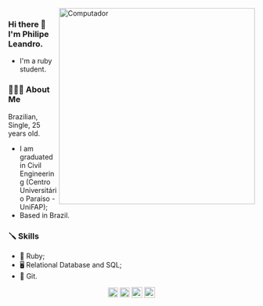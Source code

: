 <img src="https://raw.githubusercontent.com/MicaelliMedeiros/micaellimedeiros/master/image/computer-illustration.png" min-width="400px" max-width="400px" width="400px" align="right" alt="Computador">


### Hi there 👋 I'm Philipe Leandro.
- I'm a ruby student.

### 👨🏻‍💻 About Me

Brazilian, Single, 25 years old.

- I am graduated in Civil Engineering (Centro Universitário Paraíso - UniFAP);
- Based in Brazil.

### 🪛 Skills
- 💎 Ruby;
- 🖥️ Relational Database and SQL;
- 🔗 Git.


<p align="center">
<a href="https://linkedin.com/in/philipeleandro" target="blank"><img align="center" src="https://cdn.jsdelivr.net/npm/simple-icons@3.0.1/icons/linkedin.svg"  height="20" width="20" /></a>
<a href="https://www.codewars.com/users/philipeleandro" target="blank"><img align="center" src="https://cdn.jsdelivr.net/npm/simple-icons@3.0.1/icons/codewars.svg" height="20" width="20" /></a>
<a href="https://www.instagram.com/philipeleandro_/" target="blank"><img align="center" width="22px" src="https://cdn.jsdelivr.net/npm/simple-icons@3.0.1/icons/instagram.svg" /></a>
<a href="https://www.notion.so/Resume-1284c159dc35449f9c2104fee7c9cac3/"><img align="center" width="22px" src="https://cdn.jsdelivr.net/npm/simple-icons@3.0.1/icons/notion.svg" /></a>
</a>
</p>
<!--
**philipeleandro/philipeleandro** is a ✨ _special_ ✨ repository because its `README.md` (this file) appears on your GitHub profile.

Here are some ideas to get you started:

- 🔭 I’m currently working on ...
- 🌱 I’m currently learning ...
- 👯 I’m looking to collaborate on ...
- 🤔 I’m looking for help with ...
- 💬 Ask me about ...
- 📫 How to reach me: ...
- 😄 Pronouns: ...
- ⚡ Fun fact: ...
-->

